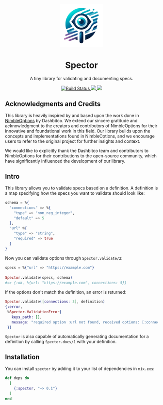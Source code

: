 <p align="center">
  <img width="140px" src="assets/logo-small.png">
  
  <h1 align="center">Spector</h1>
  
  <p align="center">
    A tiny library for validating and documenting specs.
  </p>
</p>


<p align="center">
  <a href="#">
    <img alt="Build Status" src="https://github.com/flowy-framework/spector/actions/workflows/main.yml/badge.svg">
  </a>
  <a href="https://codecov.io/gh/flowy-framework/spector">
    <img src="https://codecov.io/gh/flowy-framework/spector/graph/badge.svg?token=UMpPVA0S3j"/>
  </a>
  <a href="https://github.com/flowy-framework/spector">
    <img src="https://img.shields.io/github/last-commit/flowy-framework/spector.svg"/>
  </a>
</p>


## Acknowledgments and Credits
This library is heavily inspired by and based upon the work done in [NimbleOptions](https://github.com/dashbitco/nimble_options) by Dashbitco. We extend our sincere gratitude and acknowledgment to the creators and contributors of NimbleOptions for their innovative and foundational work in this field. Our library builds upon the concepts and implementations found in NimbleOptions, and we encourage users to refer to the original project for further insights and context.

We would like to explicitly thank the Dashbitco team and contributors to NimbleOptions for their contributions to the open-source community, which have significantly influenced the development of our library.

## Intro 

This library allows you to validate specs based on a definition.
A definition is a map specifying how the specs you want
to validate should look like:

```elixir
schema = %{
  "connections" => %{
    "type" => "non_neg_integer",
    "default" => 5
  },
  "url" %{
    "type" => "string",
    "required" => true
  }
}
```

Now you can validate options through `Spector.validate/2`:

```elixir
specs = %{"url" => "https://example.com"}

Spector.validate(specs, schema)
#=> {:ok, %{url: "https://example.com", connections: 5}}
```

If the options don't match the definition, an error is returned:

```elixir
Spector.validate([connections: 3], definition)
{:error,
 %Spector.ValidationError{
   keys_path: [],
   message: "required option :url not found, received options: [:connections]"
 }}
```

`Spector` is also capable of automatically generating
documentation for a definition by calling `Spector.docs/1`
with your definition.

## Installation

You can install `spector` by adding it to your list of
dependencies in `mix.exs`:

```elixir
def deps do
  [
    {:spector, "~> 0.1"}
  ]
end
```

[docs]: https://hexdocs.pm/spector
